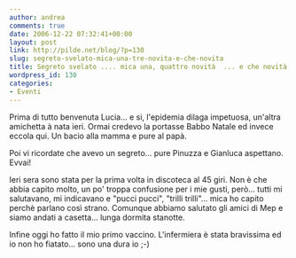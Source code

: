 ```yaml
---
author: andrea
comments: true
date: 2006-12-22 07:32:41+00:00
layout: post
link: http://pilde.net/blog/?p=130
slug: segreto-svelato-mica-una-tre-novita-e-che-novita
title: Segreto svelato .... mica una, quattro novità  ... e che novità !!!!
wordpress_id: 130
categories:
- Eventi
---
```


Prima di tutto benvenuta Lucia... e si, l'epidemia dilaga impetuosa, un'altra amichetta à nata ieri. Ormai credevo la portasse Babbo Natale ed invece eccola qui. Un bacio alla mamma e pure al papà.

Poi vi ricordate che avevo un segreto... pure Pinuzza e Gianluca aspettano. Evvai!

Ieri sera sono stata per la prima volta in discoteca al 45 giri. Non è che abbia capito molto, un po' troppa confusione per i mie gusti, però... tutti mi salutavano, mi indicavano e "pucci pucci", "trilli trilli"... mica ho capito perchè parlano così strano. Comunque abbiamo salutato gli amici di Mep e siamo andati a casetta... lunga dormita stanotte.

Infine oggi ho fatto il mio primo vaccino. L'infermiera è stata bravissima ed io non ho fiatato... sono una dura io ;-)



